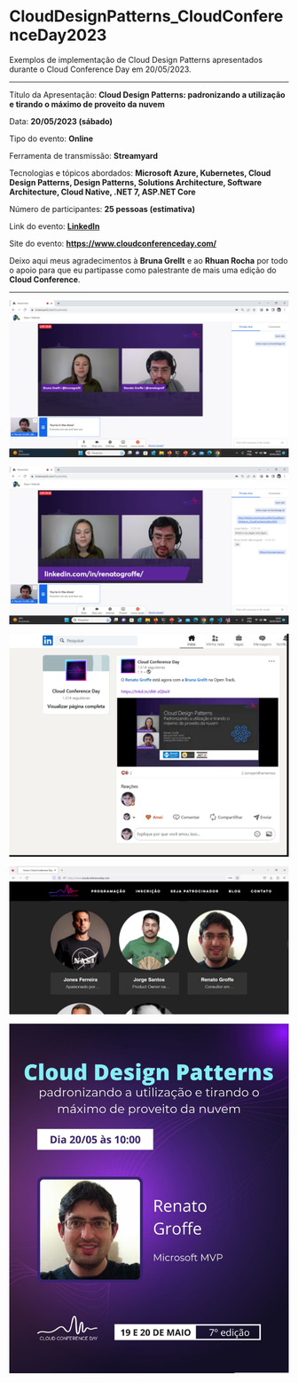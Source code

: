 # CloudDesignPatterns_CloudConferenceDay2023
Exemplos de implementação de Cloud Design Patterns apresentados durante o Cloud Conference Day em 20/05/2023.

---

Título da Apresentação: **Cloud Design Patterns: padronizando a utilização e tirando o máximo de proveito da nuvem**

Data: **20/05/2023 (sábado)**

Tipo do evento: **Online**

Ferramenta de transmissão: **Streamyard**

Tecnologias e tópicos abordados: **Microsoft Azure, Kubernetes, Cloud Design Patterns, Design Patterns, Solutions Architecture, Software Architecture, Cloud Native, .NET 7, ASP.NET Core**

Número de participantes: **25 pessoas (estimativa)**

Link do evento: [**LinkedIn**](https://www.linkedin.com/posts/cloud-conference-day_o-renato-groffe-est%C3%A1-agora-com-a-bruna-grellt-activity-7065673369517453312-tRDu?utm_source=share&utm_medium=member_desktop)

Site do evento: **https://www.cloudconferenceday.com/**

Deixo aqui meus agradecimentos à **Bruna Grellt** e ao **Rhuan Rocha** por todo o apoio para que eu partipasse como palestrante de mais uma edição do **Cloud Conference**.

---

![Palestrando](img/d-01.png)

![Palestrando](img/d-02.png)

![Palestrando](img/d-03.png)

![Site](img/d-05.png)

![Banner](img/banner.jpg)